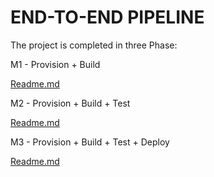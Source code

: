 
# END-TO-END PIPELINE

The project is completed in three Phase:

M1 - Provision + Build

[Readme.md](https://github.com/aakriti0fnu/End-to-End-Pipeline/blob/main/DEVOPS-pipeline/M1_README.md)

M2 - Provision + Build + Test

[Readme.md](https://github.com/aakriti0fnu/End-to-End-Pipeline/blob/main/DEVOPS-pipeline/M2_README.md)

M3 - Provision + Build + Test + Deploy

[Readme.md](https://github.com/aakriti0fnu/End-to-End-Pipeline/blob/main/DEVOPS-pipeline/M3_README.md)
